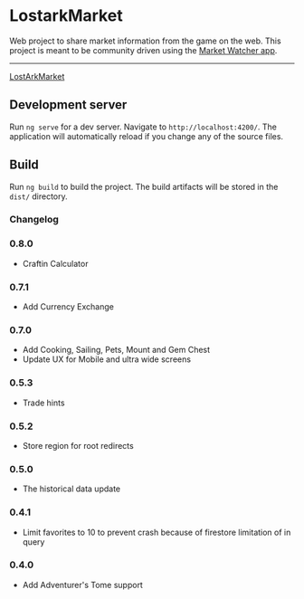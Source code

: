 # LostarkMarket
Web project to share market information from the game on the web.
This project is meant to be community driven using the [Market Watcher app](https://github.com/gogodr/LostArk-Market-Watcher).

---
[LostArkMarket](https://lostarkmarket-79ddf.web.app/)

## Development server

Run `ng serve` for a dev server. Navigate to `http://localhost:4200/`. The application will automatically reload if you change any of the source files.

## Build

Run `ng build` to build the project. The build artifacts will be stored in the `dist/` directory.

### Changelog
### 0.8.0
- Craftin Calculator

### 0.7.1
- Add Currency Exchange

### 0.7.0
- Add Cooking, Sailing, Pets, Mount and Gem Chest
- Update UX for Mobile and ultra wide screens

### 0.5.3
- Trade hints

### 0.5.2
- Store region for root redirects

### 0.5.0
- The historical data update

### 0.4.1
- Limit favorites to 10 to prevent crash because of firestore limitation of in query

### 0.4.0
- Add Adventurer's Tome support